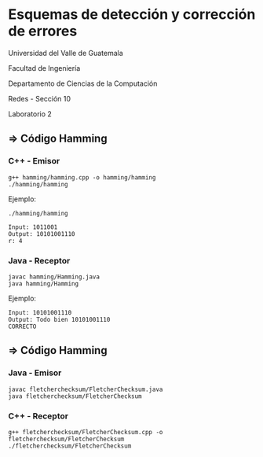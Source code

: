# Esquemas de detección y corrección de errores

Universidad del Valle de Guatemala

Facultad de Ingeniería

Departamento de Ciencias de la Computación

Redes - Sección 10

Laboratorio 2

## => Código Hamming

### C++ - Emisor

```
g++ hamming/hamming.cpp -o hamming/hamming
./hamming/hamming
```

Ejemplo:

```
./hamming/hamming
```

```
Input: 1011001
Output: 10101001110
r: 4
```

### Java - Receptor

```
javac hamming/Hamming.java
java hamming/Hamming
```

Ejemplo:

```
Input: 10101001110
Output: Todo bien 10101001110
CORRECTO
```

## => Código Hamming

### Java - Emisor

```
javac fletcherchecksum/FletcherChecksum.java
java fletcherchecksum/FletcherChecksum
```

### C++ - Receptor

```
g++ fletcherchecksum/FletcherChecksum.cpp -o fletcherchecksum/FletcherChecksum
./fletcherchecksum/FletcherChecksum
```